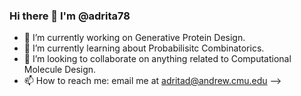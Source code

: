 ### Hi there 👋 I'm @adrita78

- 🔭 I’m currently working on Generative Protein Design.
- 🌱 I’m currently learning about Probabilisitc Combinatorics.
- 👯 I’m looking to collaborate on anything related to Computational Molecule Design.
- 📫 How to reach me: email me at adritad@andrew.cmu.edu
-->
